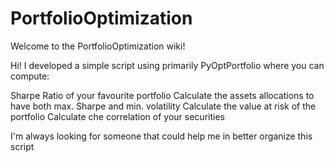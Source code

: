# PortfolioOptimization

Welcome to the PortfolioOptimization wiki!

Hi! 
I developed a simple script using primarily PyOptPortfolio where you can compute:

Sharpe Ratio of your favourite portfolio
Calculate the assets allocations to have both max. Sharpe and min. volatility 
Calculate the value at risk of the portfolio 
Calculate che correlation of your securities

I'm always looking for someone that could help me in better organize this script
